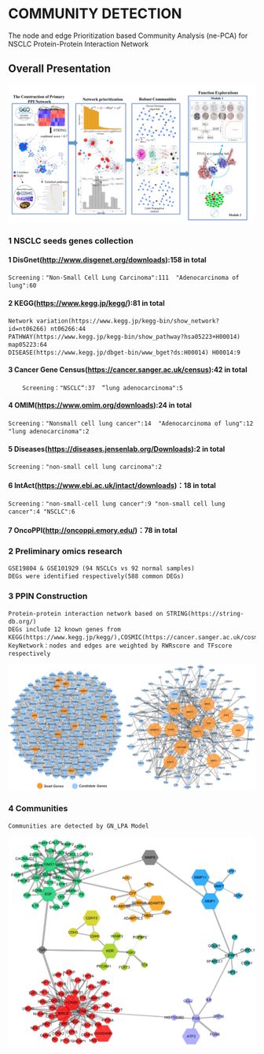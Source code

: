 # COMMUNITY DETECTION
The node and edge Prioritization based Community Analysis (ne-PCA) for NSCLC Protein-Protein Interaction Network 

##  Overall Presentation
   ![frank](https://github.com/wf-frank2019/-storehouse/blob/master/res/Outline1.png "Outline")
   
### 1 NSCLC seeds genes collection
#### 1 DisGnet(http://www.disgenet.org/downloads):158 in total   
	Screening："Non-Small Cell Lung Carcinoma":111  "Adenocarcinoma of lung":60
#### 2 KEGG(https://www.kegg.jp/kegg/):81 in total
	Network variation(https://www.kegg.jp/kegg-bin/show_network?id=nt06266) nt06266:44
	PATHWAY(https://www.kegg.jp/kegg-bin/show_pathway?hsa05223+H00014) map05223:64
  	DISEASE(https://www.kegg.jp/dbget-bin/www_bget?ds:H00014) H00014:9 
#### 3 Cancer Gene Census(https://cancer.sanger.ac.uk/census):42 in total
     	Screening："NSCLC“:37  “lung adenocarcinoma":5
#### 4 OMIM(https://www.omim.org/downloads):24 in total
	Screening："Nonsmall cell lung cancer":14  "Adenocarcinoma of lung":12 "lung adenocarcinoma":2
#### 5 Diseases(https://diseases.jensenlab.org/Downloads):2 in total
	Screening："non-small cell lung carcinoma":2
#### 6 IntAct(https://www.ebi.ac.uk/intact/downloads)：18 in total
	Screening："non-small-cell lung cancer":9 "non-small cell lung cancer":4 "NSCLC":6
#### 7 OncoPPI(http://oncoppi.emory.edu/)：78 in total

### 2 Preliminary omics research
	GSE19804 & GSE101929 (94 NSCLCs vs 92 normal samples)
   	DEGs were identified respectively(588 common DEGs)

### 3 PPIN Construction
	Protein-protein interaction network based on STRING(https://string-db.org/)
   	DEGs include 12 known genes from KEGG(https://www.kegg.jp/kegg/),COSMIC(https://cancer.sanger.ac.uk/cosmic/),DisGenet(https://www.disgenet.org/)
	KeyNetwork：nodes and edges are weighted by RWRscore and TFscore respectively
   ![frank](https://github.com/wf-frank2019/-storehouse/blob/master/res/git2.PNG "PPN_WCN")

### 4 Communities
	Communities are detected by GN_LPA Model
   ![frank](https://github.com/wf-frank2019/-storehouse/blob/master/res/community.PNG "Module")


